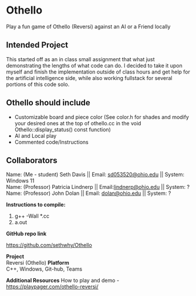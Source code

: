 # Othello
Play a fun game of Othello (Reversi) against an AI or a Friend locally

## Intended Project

This started off as an in class small assignment that  what just demonstrating the lengths of what code can do. I decided to take it upon myself and finish the implementation outside of class hours and get help for the artificial intelligence side, while also working fullstack for several portions of this code solo.

## Othello should include

- Customizable board and piece color (See color.h for shades and modify your desired ones at the top of othello.cc in the void Othello::display_status() const function)
- AI and Local play
- Commented code/Instructions

## Collaborators

Name: (Me - student) Seth Davis || Email: sd053520@ohio.edu || System: Windows 11  
Name: (Professor) Patricia Lindnerp || Email:lindnerp@ohio.edu || System: ?        
Name: (Professor) John Dolan || Email: dolan@ohio.edu || System: ? 

**Instructions to compile:**

1. g++ -Wall *.cc
2. a.out

**GitHub repo link**

https://github.com/sethwhy/Othello

**Project**  
Reversi (Othello) 
**Platform**  
C++, Windows, Git-hub, Teams

**Additional Resources**
How to play and demo - https://playpager.com/othello-reversi/
